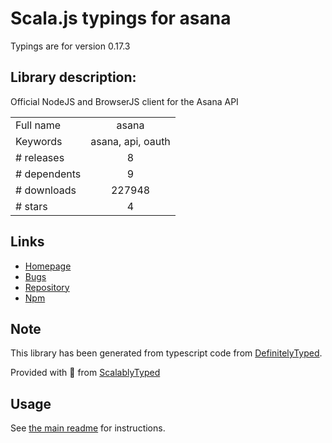 
# Scala.js typings for asana

Typings are for version 0.17.3

## Library description:
Official NodeJS and BrowserJS client for the Asana API

|                    |                 |
| ------------------ | :-------------: |
| Full name          | asana |
| Keywords           | asana, api, oauth |
| # releases         | 8 |
| # dependents       | 9 |
| # downloads        | 227948 |
| # stars            | 4 |

## Links
- [Homepage](https://github.com/Asana/node-asana)
- [Bugs](https://github.com/Asana/node-asana/issues)
- [Repository](https://github.com/Asana/node-asana)
- [Npm](https://www.npmjs.com/package/asana)
    


## Note
This library has been generated from typescript code from [DefinitelyTyped](https://definitelytyped.org).

Provided with :purple_heart: from [ScalablyTyped](https://github.com/oyvindberg/ScalablyTyped)

## Usage
See [the main readme](../../readme.md) for instructions.


